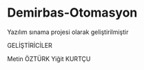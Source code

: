 # Demirbas-Otomasyon
Yazılım sınama projesi olarak geliştirilmiştir

GELİŞTİRİCİLER 

Metin ÖZTÜRK
Yiğit KURTÇU
